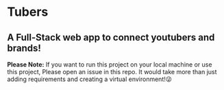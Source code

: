 # Tubers

## A Full-Stack web app to connect youtubers and brands!

__Please Note:__ If you want to run this project on your local machine or use this project, Please open an issue in this repo. It would take more than just adding requirements and creating a virtual environment!😜